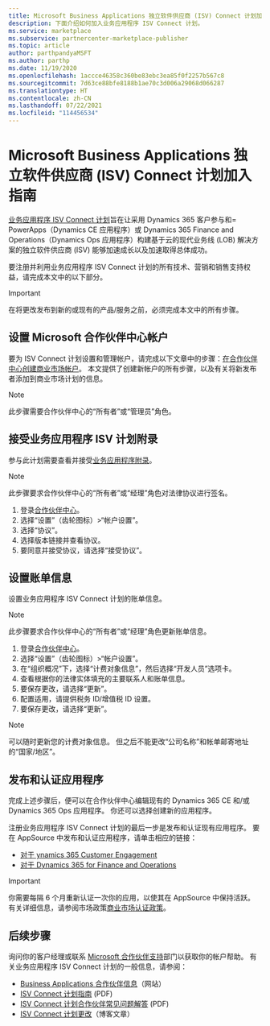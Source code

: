 ```yaml
---
title: Microsoft Business Applications 独立软件供应商 (ISV) Connect 计划加入指南
description: 下面介绍如何加入业务应用程序 ISV Connect 计划。
ms.service: marketplace
ms.subservice: partnercenter-marketplace-publisher
ms.topic: article
author: parthpandyaMSFT
ms.author: parthp
ms.date: 11/19/2020
ms.openlocfilehash: 1accce46358c360be83ebc3ea85f0f2257b567c8
ms.sourcegitcommit: 7d63ce88bfe8188b1ae70c3d006a29068d066287
ms.translationtype: HT
ms.contentlocale: zh-CN
ms.lasthandoff: 07/22/2021
ms.locfileid: "114456534"
---
```

# <a name="microsoft-business-applications-independent-software-vendor-isv-connect-program-onboarding-guide"></a>Microsoft Business Applications 独立软件供应商 (ISV) Connect 计划加入指南

[业务应用程序 ISV Connect 计划](https://partner.microsoft.com/solutions/business-applications/isv-overview)旨在让采用 Dynamics 365 客户参与和= PowerApps（Dynamics CE 应用程序）或 Dynamics 365 Finance and Operations（Dynamics Ops 应用程序）构建基于云的现代业务线 (LOB) 解决方案的独立软件供应商 (ISV) 能够加速成长以及加速取得总体成功。

要注册并利用业务应用程序 ISV Connect 计划的所有技术、营销和销售支持权益，请完成本文中的以下部分。

> [!IMPORTANT]
> 在将更改发布到新的或现有的产品/服务之前，必须完成本文中的所有步骤。

## <a name="set-up-your-microsoft-partner-center-account"></a>设置 Microsoft 合作伙伴中心帐户

要为 ISV Connect 计划设置和管理帐户，请完成以下文章中的步骤：[在合作伙伴中心创建商业市场帐户](create-account.md)。 本文提供了创建新帐户的所有步骤，以及有关将新发布者添加到商业市场计划的信息。

> [!NOTE]
> 此步骤需要合作伙伴中心的“所有者”或“管理员”角色。 

## <a name="accept-the-business-applications-isv-program-addendum"></a>接受业务应用程序 ISV 计划附录

参与此计划需要查看并接受[业务应用程序附录](https://aka.ms/bizappsisvaddendum)。

> [!NOTE]
> 此步骤要求合作伙伴中心的“所有者”或“经理”角色对法律协议进行签名。 

1. 登录[合作伙伴中心](https://go.microsoft.com/fwlink/?linkid=2165507)。
1. 选择“设置”（齿轮图标）>“帐户设置”。 
1. 选择“协议”。
1. 选择版本链接并查看协议。
1. 要同意并接受协议，请选择“接受协议”。

## <a name="set-up-your-billing-information"></a>设置账单信息

设置业务应用程序 ISV Connect 计划的账单信息。

> [!NOTE]
> 此步骤要求合作伙伴中心的“所有者”或“经理”角色更新账单信息。 

1. 登录[合作伙伴中心](https://go.microsoft.com/fwlink/?linkid=2165507)。
1. 选择“设置”（齿轮图标）>“帐户设置”。 
1. 在“组织概况”下，选择“计费对象信息”，然后选择“开发人员”选项卡。  
1. 查看根据你的法律实体填充的主要联系人和账单信息。
1. 要保存更改，请选择“更新”。
1. 配置适用，请提供税务 ID/增值税 ID 设置。
1. 要保存更改，请选择“更新”。

> [!NOTE]
> 可以随时更新您的计费对象信息。 但之后不能更改“公司名称”和帐单邮寄地址的“国家/地区”。 

## <a name="publish-and-certify-your-application"></a>发布和认证应用程序

完成上述步骤后，便可以在合作伙伴中心编辑现有的 Dynamics 365 CE 和/或 Dynamics 365 Ops 应用程序。 你还可以选择创建新的应用程序。

注册业务应用程序 ISV Connect 计划的最后一步是发布和认证现有应用程序。 要在 AppSource 中发布和认证应用程序，请单击相应的链接：

- [对于 ynamics 365 Customer Engagement](/powerapps/developer/common-data-service/publish-app-appsource) 
- [对于 Dynamics 365 for Finance and Operations](/dynamics365/fin-ops-core/dev-itpro/lcs-solutions/lcs-solutions-app-source)

> [!IMPORTANT]
> 你需要每隔 6 个月重新认证一次你的应用，以使其在 AppSource 中保持活跃。 有关详细信息，请参阅市场政策[商业市场认证政策](/legal/marketplace/certification-policies)。

## <a name="next-steps"></a>后续步骤

询问你的客户经理或联系 [Microsoft 合作伙伴支持](https://aka.ms/marketplacepublishersupport)部门以获取你的帐户帮助。 有关业务应用程序 ISV Connect 计划的一般信息，请参阅：

- [Business Applications 合作伙伴信息](https://aka.ms/bizappsisvWeb)（网站）
- [ISV Connect 计划指南](https://aka.ms/bizappsisvProgram) (PDF)
- [ISV Connect 计划合作伙伴常见问题解答](https://powerplatformpartners.transform.microsoft.com/download?assetname=assets/ISV%20Connect%20Partner%20FAQ.pdf&download=1) (PDF)
- [ISV Connect 计划更改](https://cloudblogs.microsoft.com/dynamics365/bdm/2021/07/14/innovate-and-grow-with-the-simplified-business-applications-isv-connect-program/)（博客文章）
